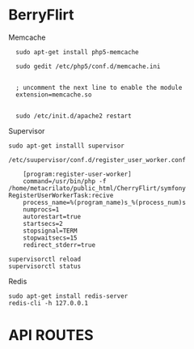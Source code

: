 BerryFlirt
===========

Memcache

      sudo apt-get install php5-memcache
      
      sudo gedit /etc/php5/conf.d/memcache.ini
      
      
      ; uncomment the next line to enable the module
      extension=memcache.so
      
      
      sudo /etc/init.d/apache2 restart


Supervisor

	sudo apt-get installl supervisor

	/etc/suupervisor/conf.d/register_user_worker.conf

		[program:register-user-worker]
		command=/usr/bin/php -f /home/metacrilato/public_html/CherryFlirt/symfony RegisterUserWorkerTask:recive
		process_name=%(program_name)s_%(process_num)s
		numprocs=1
		autorestart=true
		startsecs=2
		stopsignal=TERM
		stopwaitsecs=15
		redirect_stderr=true

	supervisorctl reload
	supervisorctl status

Redis

	sudo apt-get install redis-server
	redis-cli -h 127.0.0.1
	

API ROUTES
==========
